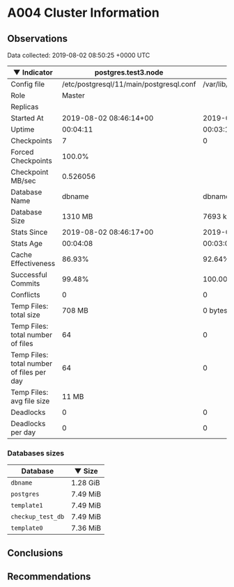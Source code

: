 # A004 Cluster Information #

## Observations ##
Data collected: 2019-08-02 08:50:25 +0000 UTC  

|&#9660;&nbsp;Indicator | postgres.test3.node | postgres.test1.node | postgres.test2.node |
|--------|-------|-------- |-------- |
|Config file |/etc/postgresql/11/main/postgresql.conf|/var/lib/postgresql/11/data1/postgresql.conf|/var/lib/postgresql/11/data2/postgresql.conf|
|Role |Master|<no value>|<no value>|
|Replicas ||<no value>|<no value>|
|Started At |2019-08-02&nbsp;08:46:14+00|2019-08-02 08:46:21+00|2019-08-02 08:46:26+00|
|Uptime |00:04:11|00:03:16|00:03:31|
|Checkpoints |7|0|0|
|Forced Checkpoints |100.0%|<no value>|<no value>|
|Checkpoint MB/sec |0.526056|<no value>|<no value>|
|Database Name |dbname|dbname|dbname|
|Database Size |1310&nbsp;MB|7693 kB|7685 kB|
|Stats Since |2019-08-02&nbsp;08:46:17+00|2019-08-02 08:46:34+00|2019-08-02 08:46:34+00|
|Stats Age |00:04:08|00:03:03|00:03:23|
|Cache Effectiveness |86.93%|92.64%|92.64%|
|Successful Commits |99.48%|100.00%|100.00%|
|Conflicts |0|0|0|
|Temp Files: total size |708&nbsp;MB|0 bytes|0 bytes|
|Temp Files: total number of files |64|0|0|
|Temp Files: total number of files per day |64|0|0|
|Temp Files: avg file size |11&nbsp;MB|<no value>|<no value>|
|Deadlocks |0|0|0|
|Deadlocks per day |0|0|0|


### Databases sizes ###

| Database | &#9660;&nbsp;Size |
|----------|--------|
| `dbname` | 1.28&nbsp;GiB |
| `postgres` | 7.49&nbsp;MiB |
| `template1` | 7.49&nbsp;MiB |
| `checkup_test_db` | 7.49&nbsp;MiB |
| `template0` | 7.36&nbsp;MiB |


## Conclusions ##


## Recommendations ##

